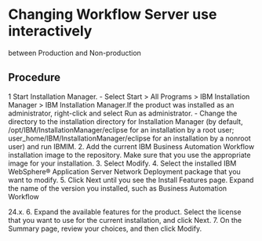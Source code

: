 # Changing Workflow Server use interactively
between Production and Non-production

## Procedure

1 Start Installation Manager.
    - Select Start > All Programs > IBM Installation Manager > IBM Installation Manager.If the product was installed as an administrator, right-click and select
Run as administrator.
    - Change the directory to the installation directory for Installation
Manager (by default, /opt/IBM/InstallationManager/eclipse for an installation
by a root user; user\_home/IBM/InstallationManager/eclipse
for an installation by a nonroot user) and run IBMIM.
2. Add the current IBM Business Automation
Workflow installation
image to the repository. Make sure that you use the appropriate image for your installation.
3. Select Modify.
4. Select the installed IBM WebSphere® Application
Server Network Deployment
 package that you want to modify.
5. Click Next until you see the Install Features page.
Expand the name of the version you installed, such as Business Automation Workflow

24.x.
6. Expand the available features for the product. Select the license that you want to use for the
current installation, and click Next.
7. On the Summary page, review your choices, and then click
Modify.
